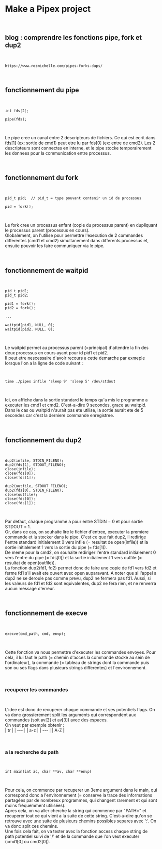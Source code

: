 # Make a Pipex project

<br>

## blog : comprendre les fonctions pipe, fork et dup2

<br>

```
https://www.rozmichelle.com/pipes-forks-dups/
```

<br>

## fonctionnement du pipe

<br>

```
int fds[2];

pipe(fds);
```

<br>

Le pipe cree un canal entre 2 descripteurs de fichiers. Ce qui est ecrit dans fds[1] (ex: sortie de cmd1) peut etre lu par fds[0] (ex: entre de cmd2). Les 2 descripteurs sont connectes en interne, et le pipe stocke temporairement les donnees pour la communication entre processus.

<br>

## fonctionnement du fork

<br>

```
pid_t pid;  // pid_t = type pouvant contenir un id de processus

pid = fork();
```

<br>

Le fork cree un processus enfant (copie du processus parent) en dupliquant le processus parent (processus en cours).
<br>
Globalement, on l'utilise pour permettre l'execution de 2 commandes differentes (cmd1 et cmd2) simultanement dans differents processus et, ensuite pouvoir les faire communiquer via le pipe.

<br>

## fonctionnement de waitpid

<br>

```
pid_t pid1;
pid_t pid2;

pid1 = fork();
pid2 = fork();

...

waitpid(pid1, NULL, 0);
waitpid(pid2, NULL, 0);
```

<br>

Le waitpid permet au processus parent (=principal) d'attendre la fin des deux processus en cours ayant pour id pid1 et pid2.
<br>
Il peut etre nescessaire d'avoir recours a cette demarche par exmeple lorsque l'on a la ligne de code suivant :

<br>

```
time ./pipex infile 'sleep 9' 'sleep 5' /dev/stdout
```

<br>

Ici, on affiche dans la sortie standard le temps qu'a mis le programme a executer les cmd1 et cmd2. C'est-a-dire 9 secondes, grace au waitpid. Dans le cas ou waitpid n'aurait pas ete utilise, la sortie aurait ete de 5 secondes car c'est la derniere commande enregistree.

<br>

## fonctionnement du dup2

<br>

```
dup2(infile, STDIN_FILENO);
dup2(fds[1], STDOUT_FILENO);
close(infile);
close(fds[0]);
close(fds[1]);

dup2(outfile, STDOUT_FILENO);
dup2(fds[0], STDIN_FILENO);
close(outfile);
close(fds[0]);
close(fds[1]);
```

<br>

Par defaut, chaque programme a pour entre STDIN = 0 et pour sortie STDOUT = 1.
<br>
Or, dans ce cas, on souhaite lire le fichier d'entree, executer la premiere commande et la stocker dans le pipe. C'est ce que fait dup2, il redirige l'entre standard initialement 0 vers infile (= resultat de open(infile)) et la sortie initialement 1 vers la sortie du pipe (= fds[1]).
<br>
De meme pour la cmd2, on souhaite rediriger l'entre standard initialement 0 vers l'entre du pipe (= fds[0]) et la sortie initialement 1 vers outfile (= resultat de open(outfile)).
<br>
La fonction dup2(fd1, fd2) permet donc de faire une copie de fd1 vers fd2 et ferme fd1 s'il avait ete ouvert avec open auparavant. A noter que si l'appel a dup2 ne se deroule pas comme prevu, dup2 ne fermera pas fd1. Aussi, si les valeurs de fd1 et fd2 sont equivalentes, dup2 ne fera rien, et ne renverra aucun message d'erreur.

<br>

## fonctionnement de execve

<br>

```
execve(cmd_path, cmd, envp);
```

<br>

Cette fonction va nous permettre d'executer les commandes envoyes. Pour cela, il lui faut le path (= chemin d'acces la commande stocke au sein de l'ordinateur), la commande (= tableau de strings dont la commande puis son ou ses flags dans plusieurs strings differentes) et l'environnement.

<br>

### recuperer les commandes

<br>

L'idee est donc de recuperer chaque commande et ses potentiels flags. On va donc grossierement split les arguments qui correspondent aux commandes (soit av[2] et av[3]) avec des espaces.
<br>
On veut par exemple obtenir :
<br>
| tr |
| --- |
| a-z |
| --- |
| A-Z |

<br>

### a la recherche du path

<br>

```
int	main(int ac, char **av, char **envp)
```
<br>

Pour cela, on commence par recuperer un 3eme argument dans le main, qui correspond donc a l'environnement (= conserve la trace des informations partagées par de nombreux programmes, qui changent rarement et qui sont moins fréquemment utilisées).
<br>
Apres cela, on va aller cherche la string qui commence par "PATH=" et recuperer tout ce qui vient a la suite de cette string. C'est-a-dire qu'on se retrouve avec une suite de plusieurs chemins possibles separes avec ':'. On va donc split ces chemins.
<br>
Une fois cela fait, on va tester avec la fonction access chaque string de path potentiel suivi de '/' et de la commande que l'on veut executer (cmd1[0] ou cmd2[0]).

<br>
